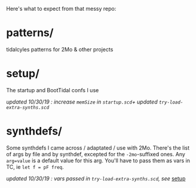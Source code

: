 Here's what to expect from that messy repo:

# patterns/
tidalcyles patterns for 2Mo &amp; other projects

# setup/
The startup and BootTidal confs I use 

_updated 10/30/19 : increase `memSize` in `startup.scd`+ updated `try-load-extra-synths.scd`_

# synthdefs/
Some synthdefs I came across / adaptated / use with 2Mo. There's the list of args by file and by synthdef, excepted for the `-2mo`-suffixed ones. Any `arg=value` is a default value for this arg. You'll have to pass them as vars in TC, ie `let f = pF freq`.

_updated 10/30/19 : vars passed in `try-load-extra-synths.scd`, see_ [setup](https://github.com/pierstu/tidalcycles/tree/master/setup)
